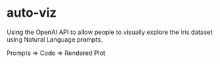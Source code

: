 # auto-viz

Using the OpenAI API to allow people to visually explore the Iris dataset using Natural Language prompts.

Prompts => Code => Rendered Plot
